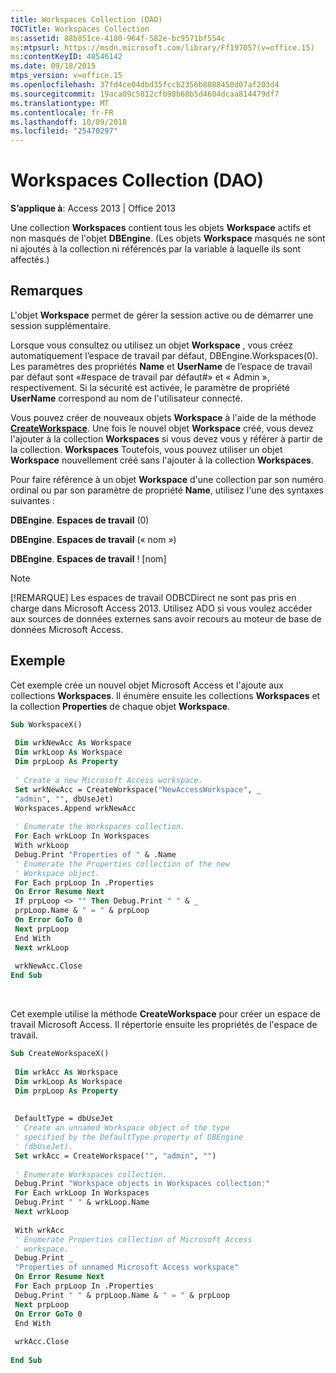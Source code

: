 ```yaml
---
title: Workspaces Collection (DAO)
TOCTitle: Workspaces Collection
ms:assetid: 88b851ce-4180-964f-582e-bc9571bf554c
ms:mtpsurl: https://msdn.microsoft.com/library/Ff197057(v=office.15)
ms:contentKeyID: 48546142
ms.date: 09/18/2015
mtps_version: v=office.15
ms.openlocfilehash: 37fd4ce04dbd35fccb2356b8088450d07af203d4
ms.sourcegitcommit: 19aca09c5812cfb98b68b5d4604dcaa814479df7
ms.translationtype: MT
ms.contentlocale: fr-FR
ms.lasthandoff: 10/09/2018
ms.locfileid: "25470297"
---
```

# <a name="workspaces-collection-dao"></a>Workspaces Collection (DAO)


**S’applique à**: Access 2013 | Office 2013

Une collection **Workspaces** contient tous les objets **Workspace** actifs et non masqués de l'objet **DBEngine**. (Les objets **Workspace** masqués ne sont ni ajoutés à la collection ni référencés par la variable à laquelle ils sont affectés.)

## <a name="remarks"></a>Remarques

L'objet **Workspace** permet de gérer la session active ou de démarrer une session supplémentaire.

Lorsque vous consultez ou utilisez un objet **Workspace** , vous créez automatiquement l’espace de travail par défaut, DBEngine.Workspaces(0). Les paramètres des propriétés **Name** et **UserName** de l’espace de travail par défaut sont «\#espace de travail par défaut\#» et « Admin », respectivement. Si la sécurité est activée, le paramètre de propriété **UserName** correspond au nom de l'utilisateur connecté.

Vous pouvez créer de nouveaux objets **Workspace** à l'aide de la méthode **[CreateWorkspace](dbengine-createworkspace-method-dao.md)**. Une fois le nouvel objet **Workspace** créé, vous devez l'ajouter à la collection **Workspaces** si vous devez vous y référer à partir de la collection. **Workspaces** Toutefois, vous pouvez utiliser un objet **Workspace** nouvellement créé sans l'ajouter à la collection **Workspaces**.

Pour faire référence à un objet **Workspace** d'une collection par son numéro ordinal ou par son paramètre de propriété **Name**, utilisez l'une des syntaxes suivantes :

**DBEngine**. **Espaces de travail** (0)

**DBEngine**. **Espaces de travail** (« nom »)

**DBEngine**. **Espaces de travail** \! \[nom\]


> [!NOTE]
> [!REMARQUE] Les espaces de travail ODBCDirect ne sont pas pris en charge dans Microsoft Access 2013. Utilisez ADO si vous voulez accéder aux sources de données externes sans avoir recours au moteur de base de données Microsoft Access.



## <a name="example"></a>Exemple

Cet exemple crée un nouvel objet Microsoft Access et l'ajoute aux collections **Workspaces**. Il énumère ensuite les collections **Workspaces** et la collection **Properties** de chaque objet **Workspace**.

```vb 
Sub WorkspaceX() 
 
 Dim wrkNewAcc As Workspace 
 Dim wrkLoop As Workspace 
 Dim prpLoop As Property 
 
 ' Create a new Microsoft Access workspace. 
 Set wrkNewAcc = CreateWorkspace("NewAccessWorkspace", _ 
 "admin", "", dbUseJet) 
 Workspaces.Append wrkNewAcc 
 
 ' Enumerate the Workspaces collection. 
 For Each wrkLoop In Workspaces 
 With wrkLoop 
 Debug.Print "Properties of " & .Name 
 ' Enumerate the Properties collection of the new 
 ' Workspace object. 
 For Each prpLoop In .Properties 
 On Error Resume Next 
 If prpLoop <> "" Then Debug.Print " " & _ 
 prpLoop.Name & " = " & prpLoop 
 On Error GoTo 0 
 Next prpLoop 
 End With 
 Next wrkLoop 
 
 wrkNewAcc.Close 
End Sub 
```

<br/>

Cet exemple utilise la méthode **CreateWorkspace** pour créer un espace de travail Microsoft Access. Il répertorie ensuite les propriétés de l'espace de travail.

```vb 
Sub CreateWorkspaceX() 
 
 Dim wrkAcc As Workspace 
 Dim wrkLoop As Workspace 
 Dim prpLoop As Property 
 
 
 DefaultType = dbUseJet 
 ' Create an unnamed Workspace object of the type 
 ' specified by the DefaultType property of DBEngine 
 ' (dbUseJet). 
 Set wrkAcc = CreateWorkspace("", "admin", "") 
 
 ' Enumerate Workspaces collection. 
 Debug.Print "Workspace objects in Workspaces collection:" 
 For Each wrkLoop In Workspaces 
 Debug.Print " " & wrkLoop.Name 
 Next wrkLoop 
 
 With wrkAcc 
 ' Enumerate Properties collection of Microsoft Access 
 ' workspace. 
 Debug.Print _ 
 "Properties of unnamed Microsoft Access workspace" 
 On Error Resume Next 
 For Each prpLoop In .Properties 
 Debug.Print " " & prpLoop.Name & " = " & prpLoop 
 Next prpLoop 
 On Error GoTo 0 
 End With 
 
 wrkAcc.Close 
 
End Sub 
 
```

